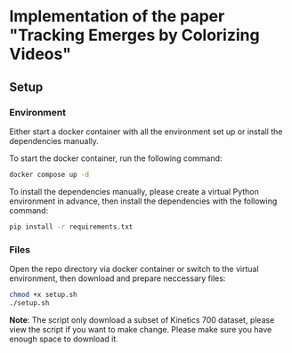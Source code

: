 # Implementation of the paper "Tracking Emerges by Colorizing Videos"

## Setup

### Environment
Either start a docker container with all the environment set up or install the dependencies manually.

To start the docker container, run the following command:

```bash
docker compose up -d
```

To install the dependencies manually, please create a virtual Python environment in advance, then install the dependencies with the following command:

```bash
pip install -r requirements.txt
```

### Files

Open the repo directory via docker container or switch to the virtual environment, then download and prepare neccessary files:
    
```bash
chmod +x setup.sh
./setup.sh
```

**Note**: The script only download a subset of Kinetics 700 dataset, please view the script if you want to make change. Please make sure you have enough space to download it.
